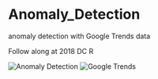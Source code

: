 # Anomaly_Detection
anomaly detection with Google Trends data

Follow along at 2018 DC R

![Anomaly Detection](https://raw.githubusercontent.com/cattystats/Anomaly_Detection/master/anomalize.png)
![Google Trends](https://raw.githubusercontent.com/cattystats/Anomaly_Detection/master/google_trends.png)
